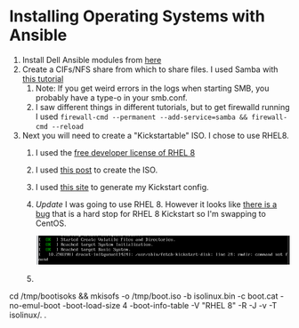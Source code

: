 # Installing Operating Systems with Ansible

1. Install Dell Ansible modules from [here](https://github.com/dell/dellemc-openmanage-ansible-modules)
2. Create a CIFs/NFS share from which to share files. I used Samba with [this tutorial](https://linuxize.com/post/how-to-install-and-configure-samba-on-centos-7/)
   1. Note: If you get weird errors in the logs when starting SMB, you probably have a type-o in your smb.conf.
   2. I saw different things in different tutorials, but to get firewalld running I used `firewall-cmd --permanent --add-service=samba && firewall-cmd --reload`
3. Next you will need to create a "Kickstartable" ISO. I chose to use RHEL8.
   1. I used the [free developer license of RHEL 8](https://developers.redhat.com/rhel8/)
   2. I used [this post](https://serverfault.com/questions/517908/how-to-create-a-custom-iso-image-in-centos) to create the ISO. 
   3. I used [this site](https://access.redhat.com/labs/kickstartconfig/) to generate my Kickstart config.
   4. *Update* I was going to use RHEL 8. However it looks like [there is a bug](https://bugzilla.redhat.com/show_bug.cgi?id=1680595) that is a hard stop for RHEL 8 Kickstart so I'm swapping to CentOS.

        ![](images/error.PNG)

   5. 


cd /tmp/bootisoks && mkisofs -o /tmp/boot.iso -b isolinux.bin -c boot.cat -no-emul-boot -boot-load-size 4 -boot-info-table -V "RHEL 8" -R -J -v -T isolinux/. .